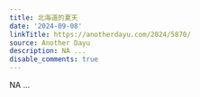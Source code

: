 ```yaml
---
title: 北海道的夏天
date: '2024-09-08'
linkTitle: https://anotherdayu.com/2024/5870/
source: Another Dayu
description: NA ...
disable_comments: true
---
```

NA ...